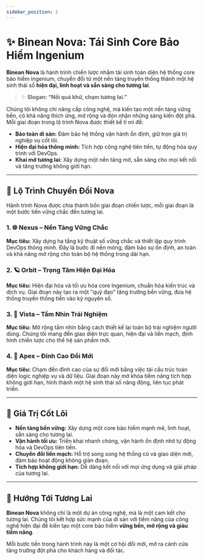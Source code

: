 ```yaml
---
sidebar_position: 1
---
```

# ✨ Binean Nova: Tái Sinh Core Bảo Hiểm Ingenium

**Binean Nova** là hành trình chiến lược nhằm tái sinh toàn diện hệ thống core bảo hiểm Ingenium, chuyển đổi từ một nền tảng truyền thống thành một hệ sinh thái số **hiện đại, linh hoạt và sẵn sàng cho tương lai**.

> ✨ **Slogan: “Nối quá khứ, chạm tương lai.”**

Chúng tôi không chỉ nâng cấp công nghệ, mà kiến tạo một nền tảng vững bền, có khả năng thích ứng, mở rộng và đón nhận những sáng kiến đột phá. Mỗi giai đoạn trong lộ trình Nova được thiết kế tỉ mỉ để:

- **Bảo toàn di sản:** Đảm bảo hệ thống vận hành ổn định, giữ trọn giá trị nghiệp vụ cốt lõi.
- **Hiện đại hóa thông minh:** Tích hợp công nghệ tiên tiến, tự động hóa quy trình với DevOps.
- **Khai mở tương lai:** Xây dựng một nền tảng mở, sẵn sàng cho mọi kết nối và tăng trưởng không giới hạn.

---

## 🚀 Lộ Trình Chuyển Đổi Nova

Hành trình Nova được chia thành bốn giai đoạn chiến lược, mỗi giai đoạn là một bước tiến vững chắc đến tương lai.

### 1. 🌐 Nexus – Nền Tảng Vững Chắc
**Mục tiêu:** Xây dựng hạ tầng kỹ thuật số vững chắc và thiết lập quy trình DevOps thông minh. Đây là bước đi nền móng, đảm bảo sự ổn định, an toàn và khả năng mở rộng cho toàn bộ hệ thống trong dài hạn.

### 2. 🪐 Orbit – Trọng Tâm Hiện Đại Hóa
**Mục tiêu:** Hiện đại hóa và tối ưu hóa core Ingenium, chuẩn hóa kiến trúc và dịch vụ. Giai đoạn này tạo ra một "quỹ đạo" tăng trưởng bền vững, đưa hệ thống truyền thống tiến vào kỷ nguyên số.

### 3. 🌄 Vista – Tầm Nhìn Trải Nghiệm
**Mục tiêu:** Mở rộng tầm nhìn bằng cách thiết kế lại toàn bộ trải nghiệm người dùng. Chúng tôi mang đến giao diện trực quan, hiện đại và liền mạch, định hình chiến lược cho thế hệ sản phẩm mới.

### 4. 🚀 Apex – Đỉnh Cao Đổi Mới
**Mục tiêu:** Chạm đến đỉnh cao của sự đổi mới bằng việc tái cấu trúc toàn diện logic nghiệp vụ và dữ liệu. Giai đoạn này mở khóa tiềm năng tích hợp không giới hạn, hình thành một hệ sinh thái số năng động, liên tục phát triển.

---

## 💎 Giá Trị Cốt Lõi

- **Nền tảng bền vững:** Xây dựng một core bảo hiểm mạnh mẽ, linh hoạt, sẵn sàng cho tương lai.
- **Vận hành tối ưu:** Triển khai nhanh chóng, vận hành ổn định nhờ tự động hóa và DevOps tiên tiến.
- **Chuyển đổi liền mạch:** Hỗ trợ song song hệ thống cũ và giao diện mới, đảm bảo hoạt động không gián đoạn.
- **Tích hợp không giới hạn:** Dễ dàng kết nối với mọi ứng dụng và giải pháp của tương lai.

---

## 🏁 Hướng Tới Tương Lai

**Binean Nova** không chỉ là một dự án công nghệ, mà là một cam kết cho tương lai. Chúng tôi kết hợp sức mạnh của di sản với tiềm năng của công nghệ hiện đại để kiến tạo một core bảo hiểm **vững bền, mở rộng và giàu tiềm năng**.

Mỗi bước tiến trong hành trình này là một cơ hội đổi mới, mở ra cánh cửa tăng trưởng đột phá cho khách hàng và đối tác.
